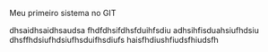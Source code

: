 Meu primeiro sistema no GIT

dhsaidhsaidhsaudsa
fhdfdhsifdhsfduihfsdiu
adhsihfisduahsiufhdsiu
dhsffhdsiufhdsiufhsduifhsdiufs
haisfhdiushfiudsfhiudsfh
